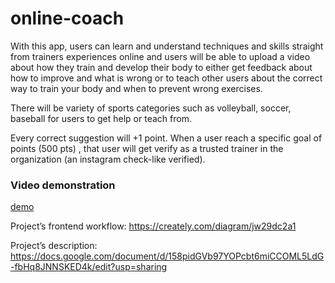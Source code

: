 # online-coach
With this app, users can learn and understand techniques and skills straight from trainers experiences online and users will be able to upload a video about how they train and develop their body to either get feedback about how to improve and what is wrong or to teach other users about the correct way to train your body and when to prevent wrong exercises. 

There will be variety of sports categories such as volleyball, soccer, baseball for users to get help or teach from. 

Every correct suggestion will +1 point. When a user reach a specific goal of points (500 pts) , that user will get verify as a trusted trainer in the organization (an instagram check-like verified). 

### Video demonstration
[demo](https://github.com/sq2021/online-coach/blob/master/resources/demo.mp4)

Project’s frontend workflow: https://creately.com/diagram/jw29dc2a1

Project’s description: https://docs.google.com/document/d/158pidGVb97YOPcbt6miCCOML5LdG-fbHq8JNNSKED4k/edit?usp=sharing
